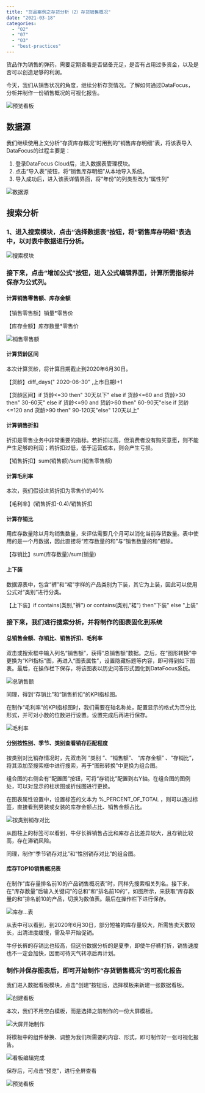 ```yaml
---
title: "货品案例之存货分析（2）存货销售概况"
date: "2021-03-18"
categories: 
  - "02"
  - "07"
  - "03"
  - "best-practices"
---
```


货品作为销售的弹药，需要定期查看是否储备充足，是否有占用过多资金，以及是否可以创造足够的利润。

今天，我们从销售状况的角度，继续分析存货情况。了解如何通过DataFocus，分析并制作一份销售概况的可视化报告。

![预览看板](images/unnamed-file.png)

## 数据源

我们继续使用上文分析“存货库存概况”时用到的“销售库存明细”表，将该表导入DataFocus的过程主要是：

1. 登录DataFocus Cloud后，进入数据表管理模块。
2. 点击“导入表”按钮，将“销售库存明细”从本地导入系统。
3. 导入成功后，进入该表详情界面，将“年份”的列类型改为“属性列”

![数据源](images/unnamed-file-1.png)

## 搜索分析

### 1、进入搜索模块，点击“选择数据表”按钮，将“销售库存明细”表选中，以对表中数据进行分析。

![搜索模块](images/unnamed-file-2.png)

### 接下来，点击“增加公式”按钮，进入公式编辑界面，计算所需指标并保存为公式列。

#### 计算销售零售额、库存金额

【销售零售额】销量\*零售价

【库存金额】库存数量\*零售价

![销售零售额](images/unnamed-file-3.png)

#### 计算货龄区间

本次计算货龄，将计算日期截止到2020年6月30日。

【货龄】diff\_days(" 2020-06-30" ,上市日期)+1

【货龄区间】if 货龄<=30 then" 30天以下" else if 货龄<=60 and 货龄>30 then" 30-60天" else if 货龄<=90 and 货龄>60 then" 60-90天"else if 货龄<=120 and 货龄>90 then" 90-120天"else" 120天以上"

#### 计算销售折扣

折扣是零售业务中非常重要的指标。若折扣过高，但消费者没有购买意愿，则不能产生足够的利润；若折扣过低，低于运营成本，则会产生亏损。

【销售折扣】sum(销售额)/sum(销售零售额)

#### 计算毛利率

本次，我们假设进货折扣为零售价的40%

【毛利率】(销售折扣-0.4)/销售折扣

#### 计算存销比

用库存数量除以月均销售数量，来评估需要几个月可以消化当前存货数量。表中使用的是一个月数据，因此直接将“库存数量的和”与“销售数量的和”相除。

【存销比】sum(库存数量)/sum(销量)

#### 上下装

数据源表中，包含“裤”和“裙”字样的产品类别为下装，其它为上装，因此可以使用公式对“类别”进行分类。

【上下装】if contains(类别,"裤") or contains(类别,"裙") then"下装" else "上装"

### 接下来，我们进行搜索分析，并将制作的图表固化到系统

#### 总销售金额、存销比、销售折扣、毛利率

双击或搜索框中输入列名“销售额”，获得“总销售额”数据。之后，在“图形转换”中更换为“KPI指标”图，再进入“图表属性”，设置隐藏标题等内容，即可得到如下图表。最后，在操作栏下保存，将该图表以历史问答形式固化到DataFocus系统。

![总销售额](images/unnamed-file-4.png)

同理，得到“存销比”和“销售折扣”的KPI指标图。

在制作“毛利率”的KPI指标图时，我们需要在轴名称处，配置显示的格式为百分比形式，并可对小数的位数进行设置。设置完成后再进行保存。

![毛利率](images/unnamed-file-5.png)

#### 分别按性别、季节、类别查看销存匹配程度

按类别对比销存情况时，先双击列 “类别 ”、“销售额”、 “库存金额” 、“存销比”，将其添加至搜索框中进行搜索，再于“图形转换”中更换为组合图。

组合图的右侧会有“配置图”按钮，可将“存销比”配置到右Y轴。在组合图的图例处，可以对显示的柱状图或折线图进行更换。

在图表属性设置中，设置标签的文本为 %\_PERCENT\_OF\_TOTAL ，则可以通过标签，直接看到男装或女装的库存金额占比、销售金额占比。

![按类别销存对比](images/unnamed-file-6.png)

从图柱上的标签可以看到，牛仔长裤销售占比和库存占比差异较大，且存销比较高，存在滞销风险。

同理，制作“季节销存对比”和“性别销存对比”的组合图。

#### 库存TOP10销售概况表

在制作“库存量排名前10的产品销售概况表”时，同样先搜索相关列名。接下来，在“库存数量”后输入关键词“的总和”和“排名前10的”，如图所示，来获取“库存数量的和”排名前10的产品，切换为数值表。最后在操作栏下进行保存。

![库存...表](images/unnamed-file-7.png)

从表中可以看到，到2020年6月30日，部分短袖的库存量较大，所需售卖天数较长，出清进度缓慢，需及早开始促销。

牛仔长裤的存销比也较高，但这份数据分析的是夏季，即使牛仔裤打折，销售速度也不一定会加快，因而可待天气转凉后再计划。

### 制作并保存图表后，即可开始制作“存货销售概况”的可视化报告

我们进入数据看板模块，点击“创建”按钮后，选择模板来新建一张数据看板。

![创建看板](images/unnamed-file-8.png)

本次，我们不用空白模板，而是选择之前制作的一份大屏模板。

![大屏开始制作](images/unnamed-file-9.png)

将模板中的组件替换、调整为我们所需要的内容、形式，即可制作好一张可视化报告。

![看板编辑完成](images/unnamed-file-10.png)

保存后，可点击“预览”，进行全屏查看

![预览看板](images/unnamed-file-11.png)
